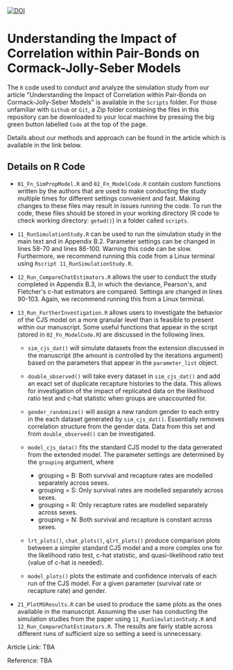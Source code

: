 [![DOI](https://zenodo.org/badge/328504069.svg)](https://zenodo.org/badge/latestdoi/328504069)

# Understanding the Impact of Correlation within Pair-Bonds on Cormack-Jolly-Seber Models

The `R` code used to conduct and analyze the simulation study from our article "Understanding the Impact of Correlation within Pair-Bonds on Cormack-Jolly-Seber Models" is available in the `Scripts` folder. For those unfamiliar with `Github` or `Git`, a Zip folder containing the files in this repository can be downloaded to your local machine by pressing the big green button labelled `Code` at the top of the page. 

Details about our methods and approach can be found in the article which is available in the link below. 

## Details on R Code

- `01_Fn_SimPropModel.R` and `02_Fn_ModelCode.R` contain custom functions written by the authors that are used to make conducting the study multiple times for different settings convenient and fast. Making changes to these files may result in issues running the code. To run the code, these files should be stored in your working directory (R code to check working directory: `getwd()`) in a folder called `scripts`. 

- `11_RunSimulationStudy.R` can be used to run the simulation study in the main text and in Appendix B.2. Parameter settings can be changed in lines 58-70 and lines 86-100. Warning this code can be slow. Furthermore, we recommend running this code from a Linux terminal using `Rscript 11_RunSimulationStudy.R`.

- `12_Run_CompareChatEstimators.R` allows the user to conduct the study completed in Appendix B.3, in which the deviance, Pearson's, and Fletcher's c-hat estimators are compared. Settings are changed in lines 90-103. Again, we recommend running this from a Linux terminal. 

- `13_Run_FurtherInvestigation.R` allows users to investigate the behavior of the CJS model on a more granular level than is feasible to present within our manuscript. Some useful functions that appear in the script (stored in `02_Fn_ModelCode.R`) are discussed in the following lines. 
  - `sim_cjs_dat()` will simulate datasets from the extension discussed in the manuscript (the amount is controlled by the iterations argument) based on the parameters that appear in the `parameter_list` object. 
  - `double_observed()` will take every dataset in `sim_cjs_dat()` and add an exact set of duplicate recapture histories to the data. This allows for investigation of the impact of replicated data on the likelihood ratio test and c-hat statistic when groups are unaccounted for. 
  - `gender_randomize()` will assign a new random gender to each entry in the each dataset generated by `sim_cjs_dat()`. Essentially removes correlation structure from the gender data. Data from this set and from `double_observed()` can be investigated. 
  - `model_cjs_data()` fits the standard CJS model to the data generated from the extended model. The parameter settings are determined by the `grouping` argument, where
    - grouping = B: Both survival and recapture rates are modelled separately across sexes. 
    - grouping = S: Only survival rates are modelled separately across sexes. 
    - grouping = R: Only recapture rates are modelled separately across sexes. 
    - grouping = N: Both survival and recapture is constant across sexes. 
  
  - `lrt_plots()`, `chat_plots()`, `qlrt_plots()` produce comparison plots between a simpler standard CJS model and a more complex one for the likelihood ratio test, c-hat statistic, and quasi-likelihood ratio test (value of c-hat is needed). 
  - `model_plots()` plots the estimate and confidence intervals of each run of the CJS model. For a given parameter (survival rate or recapture rate) and gender.
  
 - `21_PlotMSResults.R` can be used to produce the same plots as the ones available in the manuscript. Assuming the user has conducting the simulation studies from the paper using `11_RunSimulationStudy.R` and `12_Run_CompareChatEstimators.R`. The results are fairly stable across different runs of sufficient size so setting a seed is unnecessary. 
  
Article Link: TBA 

Reference: TBA
